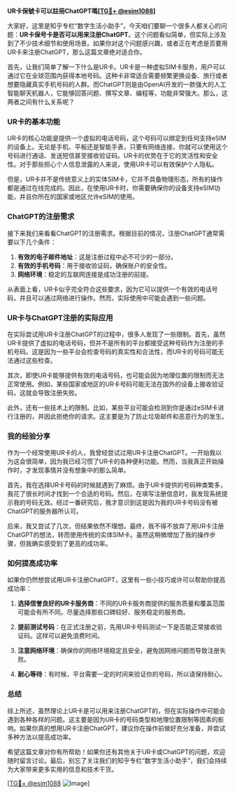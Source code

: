 **UR卡保號卡可以註冊ChatGPT嗎[[TG💪+ @esim1088](https://t.me/s/esim1088)]**

大家好，这里是知乎专栏“数字生活小助手”，今天咱们要聊一个很多人都关心的问题：**UR卡保号卡是否可以用来注册ChatGPT**。这个问题看似简单，但实际上涉及到了不少技术细节和使用场景。如果你对这个问题感兴趣，或者正在考虑是否要用UR卡来注册ChatGPT，那么这篇文章绝对适合你。

首先，让我们简单了解一下什么是UR卡。UR卡是一种虚拟SIM卡服务，用户可以通过它在全球范围内获得本地号码。这种卡非常适合需要频繁更换设备、旅行或者想要隐藏真实手机号码的人群。而ChatGPT则是由OpenAI开发的一款强大的人工智能聊天机器人，它能够回答问题、撰写文章、编程等，功能非常强大。那么，这两者之间有什么关系呢？

### UR卡的基本功能

UR卡的核心功能是提供一个虚拟的电话号码，这个号码可以绑定到任何支持eSIM的设备上。无论是手机、平板还是智能手表，只要有网络连接，你就可以使用这个号码进行通话、发送短信甚至接收验证码。UR卡的优势在于它的灵活性和安全性。对于那些担心个人信息泄露的人来说，使用UR卡可以有效保护个人隐私。

但是，UR卡并不是传统意义上的实体SIM卡，它并不具备物理形态，所有的操作都是通过在线完成的。因此，在使用UR卡时，你需要确保你的设备支持eSIM功能，并且你所在的国家或地区允许eSIM的使用。

### ChatGPT的注册需求

接下来我们来看看ChatGPT的注册需求。根据目前的情况，注册ChatGPT通常需要以下几个条件：

1. **有效的电子邮件地址**：这是注册过程中必不可少的一部分。
2. **有效的手机号码**：用于接收验证码，确保账户的安全性。
3. **网络环境**：稳定的互联网连接是成功注册的前提。

从表面上看，UR卡似乎完全符合这些要求，因为它可以提供一个有效的电话号码，并且可以通过网络进行操作。然而，实际使用中可能会遇到一些问题。

### UR卡与ChatGPT注册的实际应用

在实际尝试用UR卡注册ChatGPT的过程中，很多人发现了一些限制。首先，虽然UR卡提供了虚拟的电话号码，但并不是所有的平台都接受这种号码作为注册的手机号码。这是因为一些平台会检查号码的真实性和合法性，而UR卡的号码可能无法通过这些检查。

其次，即使UR卡能够提供有效的电话号码，也可能会因为地理位置的限制而无法正常使用。例如，某些国家或地区的UR卡号码可能无法在国外的设备上接收验证码，这就会导致注册失败。

此外，还有一些技术上的限制。比如，某些平台可能会检测到你是通过eSIM卡进行注册的，并因此拒绝你的请求。这主要是为了防止垃圾邮件和恶意行为的发生。

### 我的经验分享

作为一个经常使用UR卡的人，我曾经尝试过用UR卡注册ChatGPT。一开始我以为这会很简单，因为我已经习惯了UR卡的各种便利功能。然而，当我真正开始操作时，才发现事情并没有想象中的那么简单。

首先，我在选择UR卡号码的时候就遇到了麻烦。由于UR卡提供的号码种类繁多，我花了很长时间才找到一个合适的号码。然后，在填写注册信息时，我发现系统提示我的号码无效。经过一番研究后，我才意识到这是因为我的UR卡号码没有被ChatGPT的服务器所认可。

后来，我又尝试了几次，但结果依然不理想。最终，我不得不放弃了用UR卡注册ChatGPT的想法，转而使用传统的实体SIM卡。虽然这稍微增加了我的操作步骤，但我确实感受到了更高的成功率。

### 如何提高成功率

如果你仍然想尝试用UR卡注册ChatGPT，这里有一些小技巧或许可以帮助你提高成功率：

1. **选择信誉良好的UR卡服务商**：不同的UR卡服务商提供的服务质量和覆盖范围可能会有所不同。尽量选择那些口碑较好、服务稳定的服务商。
   
2. **提前测试号码**：在正式注册之前，先用UR卡号码测试一下是否能正常接收验证码。这样可以避免浪费时间。

3. **注意网络环境**：确保你的网络环境稳定且安全，避免因网络问题而导致注册失败。

4. **耐心等待**：有时候，平台需要一定的时间来验证你的号码，所以请保持耐心。

### 总结

综上所述，虽然理论上UR卡是可以用来注册ChatGPT的，但在实际操作中可能会遇到各种各样的问题。这主要是因为UR卡的号码类型和地理位置限制等因素的影响。如果你真的想用UR卡注册ChatGPT，建议你在操作前做好充分准备，并尝试多种方法以提高成功率。

希望这篇文章对你有所帮助！如果你还有其他关于UR卡或ChatGPT的问题，欢迎随时留言讨论。最后，别忘了关注我们的知乎专栏“数字生活小助手”，我们会持续为大家带来更多实用的信息和技术干货。

[[TG💪+ @esim1088](https://t.me/s/esim1088) ![Image](https://i.postimg.cc/4NQfJmqS/Snipaste-2025-05-13-00-14-12.png)]